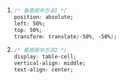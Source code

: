 1. ```css
   /* 垂直居中方法1 */
   position: absolute;
   left: 50%;
   top: 50%;
   transform: translate(-50%, -50%); 
   ```

   

2. ```css
   /* 垂直居中方法2 */
   display: table-cell;
   vertical-align: middle;
   text-align: center;
   ```

   